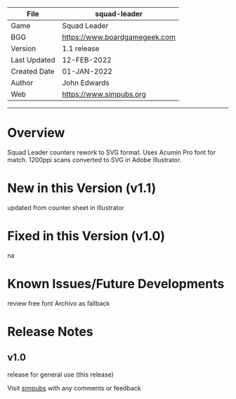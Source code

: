 |File|squad-leader|
|---|---|
|Game|Squad Leader|
|BGG|https://www.boardgamegeek.com|
|Version|1.1 release|
|Last Updated|12-FEB-2022|
|Created Date|01-JAN-2022|
|Author|John Edwards|
|Web|https://www.simpubs.org|

---

# Overview
Squad Leader counters rework to SVG format.
Uses Acumin Pro font for match. 1200ppi scans converted to SVG in Adobe Illustrator.

# New in this Version (v1.1)
updated from counter sheet in Illustrator

# Fixed in this Version (v1.0)
na

# Known Issues/Future Developments
review free font Archivo as fallback

# Release Notes
## v1.0
release for general use (this release)

Visit [simpubs](https://www.simpubs.org) with any comments or feedback
